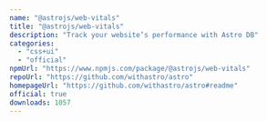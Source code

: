 ```yaml
---
name: "@astrojs/web-vitals"
title: "@astrojs/web-vitals"
description: "Track your website’s performance with Astro DB"
categories:
  - "css+ui"
  - "official"
npmUrl: "https://www.npmjs.com/package/@astrojs/web-vitals"
repoUrl: "https://github.com/withastro/astro"
homepageUrl: "https://github.com/withastro/astro#readme"
official: true
downloads: 1057
---
```


